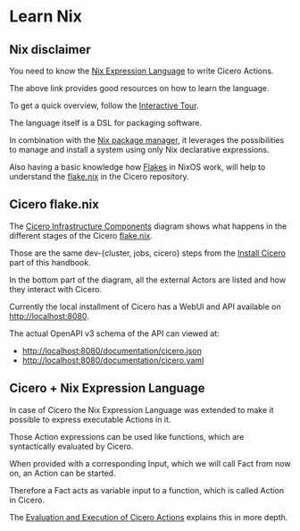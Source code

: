 # Learn Nix

## Nix disclaimer
You need to know the [Nix Expression Language](https://nixos.wiki/wiki/Nix_Expression_Language) to write Cicero Actions.

The above link provides good resources on how to learn the language.

To get a quick overview, follow the [Interactive Tour](https://nixcloud.io/tour/?id=1).

The language itself is a DSL for packaging software.

In combination with the [Nix package manager](https://nixos.org/manual/nix/stable/), it leverages the possibilities to manage and install a system using only Nix declarative expressions.

Also having a basic knowledge how [Flakes](https://nixos.wiki/wiki/Flakes) in NixOS work, will help to understand the [flake.nix](https://github.com/input-output-hk/cicero/blob/main/flake.nix) in the Cicero repository.

## Cicero flake.nix
The [Cicero Infrastructure Components](https://miro.com/app/board/uXjVOBqekRU=/) diagram shows what happens in the different stages of the Cicero [flake.nix](https://github.com/input-output-hk/cicero/blob/main/flake.nix).

Those are the same dev-{cluster, jobs, cicero} steps from the [Install Cicero](./install-cicero.md) part of this handbook.

In the bottom part of the diagram, all the external Actors are listed and how they interact with Cicero.

Currently the local installment of Cicero has a WebUI and API available on [http://localhost:8080](http://localhost:8080).

The actual OpenAPI v3 schema of the API can viewed at:
- [http://localhost:8080/documentation/cicero.json](http://localhost:8080/documentation/cicero.json)
- [http://localhost:8080/documentation/cicero.yaml](http://localhost:8080/documentation/cicero.yaml)

## Cicero + Nix Expression Language

In case of Cicero the Nix Expression Language was extended to make it possible to express executable Actions in it.

Those Action expressions can be used like functions, which are syntactically evaluated by Cicero.

When provided with a corresponding Input, which we will call Fact from now on, an Action can be started.

Therefore a Fact acts as variable input to a function, which is called Action in Cicero.

The [Evaluation and Execution of Cicero Actions](./evaluation-and-execution-of-actions.md) explains this in more depth.
